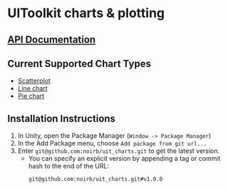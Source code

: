 # UIToolkit charts & plotting

## [API Documentation](./.github/doc/)

## Current Supported Chart Types
* [Scatterplot](./.github/doc/nbcharts-Scatterplot.md)
* [Line chart](./.github/doc/nbcharts-LineChart.md)
* [Pie chart](./.github/doc/nbcharts-PieChart.md)

## Installation Instructions
1. In Unity, open the Package Manager (`Window -> Package Manager`)
2. In the Add Package menu, choose `Add package from git url...`
3. Enter `git@github.com:noirb/uit_charts.git` to get the latest version.
    * You can specify an explicit version by appending a tag or commit hash to the end of the URL:
      ```
      git@github.com:noirb/uit_charts.git#v1.0.0
      ```
